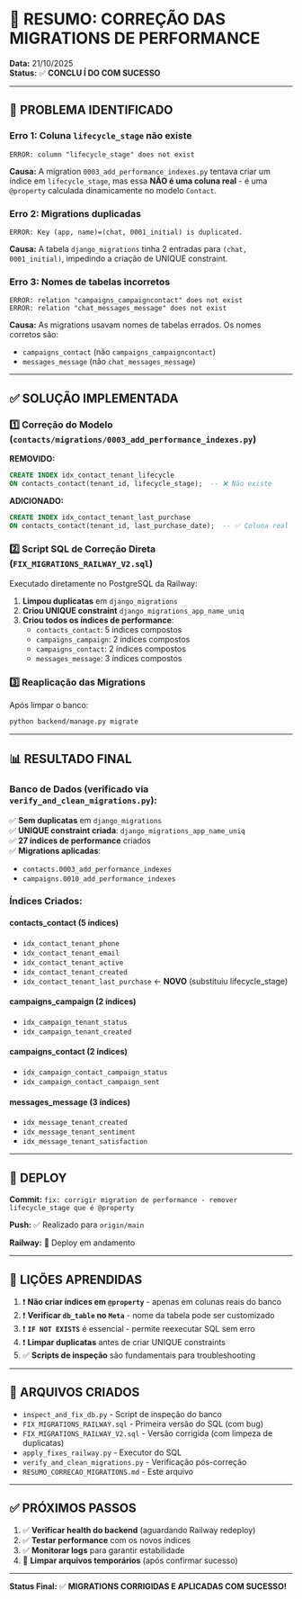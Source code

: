 # 🔧 RESUMO: CORREÇÃO DAS MIGRATIONS DE PERFORMANCE

**Data:** 21/10/2025  
**Status:** ✅ **CONCLU Í DO COM SUCESSO**

---

## 🎯 PROBLEMA IDENTIFICADO

### Erro 1: Coluna `lifecycle_stage` não existe
```
ERROR: column "lifecycle_stage" does not exist
```

**Causa:** A migration `0003_add_performance_indexes.py` tentava criar um índice em `lifecycle_stage`, mas essa **NÃO é uma coluna real** - é uma `@property` calculada dinamicamente no modelo `Contact`.

### Erro 2: Migrations duplicadas
```
ERROR: Key (app, name)=(chat, 0001_initial) is duplicated.
```

**Causa:** A tabela `django_migrations` tinha 2 entradas para `(chat, 0001_initial)`, impedindo a criação de UNIQUE constraint.

### Erro 3: Nomes de tabelas incorretos
```
ERROR: relation "campaigns_campaigncontact" does not exist
ERROR: relation "chat_messages_message" does not exist
```

**Causa:** As migrations usavam nomes de tabelas errados. Os nomes corretos são:
- `campaigns_contact` (não `campaigns_campaigncontact`)
- `messages_message` (não `chat_messages_message`)

---

## ✅ SOLUÇÃO IMPLEMENTADA

### 1️⃣ Correção do Modelo (`contacts/migrations/0003_add_performance_indexes.py`)

**REMOVIDO:**
```sql
CREATE INDEX idx_contact_tenant_lifecycle 
ON contacts_contact(tenant_id, lifecycle_stage);  -- ❌ Não existe
```

**ADICIONADO:**
```sql
CREATE INDEX idx_contact_tenant_last_purchase 
ON contacts_contact(tenant_id, last_purchase_date);  -- ✅ Coluna real
```

### 2️⃣ Script SQL de Correção Direta (`FIX_MIGRATIONS_RAILWAY_V2.sql`)

Executado diretamente no PostgreSQL da Railway:

1. **Limpou duplicatas** em `django_migrations`
2. **Criou UNIQUE constraint** `django_migrations_app_name_uniq`
3. **Criou todos os índices de performance**:
   - `contacts_contact`: 5 índices compostos
   - `campaigns_campaign`: 2 índices compostos
   - `campaigns_contact`: 2 índices compostos
   - `messages_message`: 3 índices compostos

### 3️⃣ Reaplicação das Migrations

Após limpar o banco:
```bash
python backend/manage.py migrate
```

---

## 📊 RESULTADO FINAL

### Banco de Dados (verificado via `verify_and_clean_migrations.py`):

✅ **Sem duplicatas** em `django_migrations`  
✅ **UNIQUE constraint criada**: `django_migrations_app_name_uniq`  
✅ **27 índices de performance** criados  
✅ **Migrations aplicadas**:
- `contacts.0003_add_performance_indexes`
- `campaigns.0010_add_performance_indexes`

### Índices Criados:

#### contacts_contact (5 índices)
- `idx_contact_tenant_phone`
- `idx_contact_tenant_email`
- `idx_contact_tenant_active`
- `idx_contact_tenant_created`
- `idx_contact_tenant_last_purchase` ← **NOVO** (substituiu lifecycle_stage)

#### campaigns_campaign (2 índices)
- `idx_campaign_tenant_status`
- `idx_campaign_tenant_created`

#### campaigns_contact (2 índices)
- `idx_campaign_contact_campaign_status`
- `idx_campaign_contact_campaign_sent`

#### messages_message (3 índices)
- `idx_message_tenant_created`
- `idx_message_tenant_sentiment`
- `idx_message_tenant_satisfaction`

---

## 🚀 DEPLOY

**Commit:** `fix: corrigir migration de performance - remover lifecycle_stage que é @property`

**Push:** ✅ Realizado para `origin/main`

**Railway:** 🔄 Deploy em andamento

---

## 📝 LIÇÕES APRENDIDAS

1. ❗ **Não criar índices em `@property`** - apenas em colunas reais do banco
2. ❗ **Verificar `db_table` no `Meta`** - nome da tabela pode ser customizado
3. ❗ **`IF NOT EXISTS`** é essencial - permite reexecutar SQL sem erro
4. ❗ **Limpar duplicatas** antes de criar UNIQUE constraints
5. ✅ **Scripts de inspeção** são fundamentais para troubleshooting

---

## 🔗 ARQUIVOS CRIADOS

- `inspect_and_fix_db.py` - Script de inspeção do banco
- `FIX_MIGRATIONS_RAILWAY.sql` - Primeira versão do SQL (com bug)
- `FIX_MIGRATIONS_RAILWAY_V2.sql` - Versão corrigida (com limpeza de duplicatas)
- `apply_fixes_railway.py` - Executor do SQL
- `verify_and_clean_migrations.py` - Verificação pós-correção
- `RESUMO_CORRECAO_MIGRATIONS.md` - Este arquivo

---

## ✅ PRÓXIMOS PASSOS

1. ✅ **Verificar health do backend** (aguardando Railway redeploy)
2. ✅ **Testar performance** com os novos índices
3. ✅ **Monitorar logs** para garantir estabilidade
4. 🔄 **Limpar arquivos temporários** (após confirmar sucesso)

---

**Status Final:** ✅ **MIGRATIONS CORRIGIDAS E APLICADAS COM SUCESSO!**

